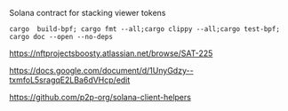 


Solana contract for stacking viewer tokens




```
cargo  build-bpf; cargo fmt --all;cargo clippy --all;cargo test-bpf; cargo doc --open --no-deps
```


https://nftprojectsboosty.atlassian.net/browse/SAT-225


https://docs.google.com/document/d/1UnyGdzy--txmfoL5sragqE2LBa6dVHcp/edit


https://github.com/p2p-org/solana-client-helpers